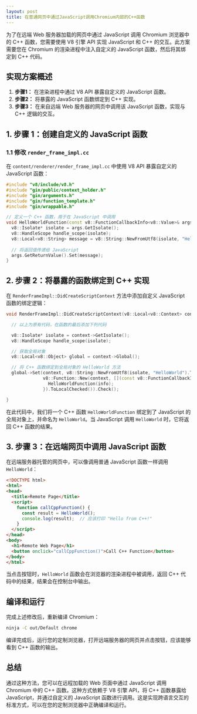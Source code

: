 ```yaml
---
layout: post
title: 在普通网页中通过JavaScript调用Chromium内部的C++函数
---
```


为了在远端 Web 服务器加载的网页中通过 JavaScript 调用 Chromium 浏览器中的 C++ 函数，您需要使用 V8 引擎 API 实现 JavaScript 和 C++ 的交互。此方案需要您在 Chromium 的渲染进程中注入自定义的 JavaScript 函数，然后将其绑定到 C++ 代码。

## 实现方案概述

1. **步骤1：** 在渲染进程中通过 V8 API 暴露自定义的 JavaScript 函数。
2. **步骤2：** 将暴露的 JavaScript 函数绑定到 C++ 实现。
3. **步骤3：** 在来自远端 Web 服务器的网页中调用该 JavaScript 函数，实现与 C++ 逻辑的交互。

## 1. **步骤 1：创建自定义的 JavaScript 函数**

### 1.1 修改 `render_frame_impl.cc`

在 `content/renderer/render_frame_impl.cc` 中使用 V8 API 暴露自定义的 JavaScript 函数：

```cpp
#include "v8/include/v8.h"
#include "gin/public/context_holder.h"
#include "gin/arguments.h"
#include "gin/function_template.h"
#include "gin/wrappable.h"

// 定义一个 C++ 函数，用于在 JavaScript 中调用
void HelloWorldFunction(const v8::FunctionCallbackInfo<v8::Value>& args) {
  v8::Isolate* isolate = args.GetIsolate();
  v8::HandleScope handle_scope(isolate);
  v8::Local<v8::String> message = v8::String::NewFromUtf8(isolate, "Hello from C++!").ToLocalChecked();
 
  // 将返回值传递给 JavaScript
  args.GetReturnValue().Set(message);
}

```

## 2. **步骤 2：将暴露的函数绑定到 C++ 实现**

在 `RenderFrameImpl::DidCreateScriptContext` 方法中添加自定义 JavaScript 函数的绑定逻辑：

```cpp
void RenderFrameImpl::DidCreateScriptContext(v8::Local<v8::Context> context, int32_t world_id) {

  // 以上为原有代码，在函数的最后添加下列代码

  v8::Isolate* isolate = context->GetIsolate();
  v8::HandleScope handle_scope(isolate);

  // 获取全局对象
  v8::Local<v8::Object> global = context->Global();

  // 将 C++ 函数绑定到全局对象的 HelloWorld 方法
  global->Set(context, v8::String::NewFromUtf8(isolate, "HelloWorld").ToLocalChecked(),
              v8::Function::New(context, [](const v8::FunctionCallbackInfo<v8::Value>& info) {
                HelloWorldFunction(info);
              }).ToLocalChecked()).Check();

}
```

在此代码中，我们将一个 C++ 函数 `HelloWorldFunction` 绑定到了 JavaScript 的全局对象上，并命名为 `HelloWorld`。当 JavaScript 调用 `HelloWorld` 时，它将返回 C++ 函数的结果。

## 3. **步骤 3：在远端网页中调用 JavaScript 函数**

在远端服务器托管的网页中，可以像调用普通 JavaScript 函数一样调用 `HelloWorld`：

```html
<!DOCTYPE html>
<html>
<head>
  <title>Remote Page</title>
  <script>
    function callCppFunction() {
      const result = HelloWorld();
      console.log(result);  // 应该打印 "Hello from C++!"
    }
  </script>
</head>
<body>
  <h1>Remote Web Page</h1>
  <button onclick="callCppFunction()">Call C++ Function</button>
</body>
</html>
```

当点击按钮时，`HelloWorld` 函数会在浏览器的渲染进程中被调用，返回 C++ 代码中的结果，结果会在控制台中输出。

## 编译和运行

完成上述修改后，重新编译 Chromium：

```bash
ninja -C out/Default chrome
```

编译完成后，运行您的定制浏览器，打开远端服务器的网页并点击按钮，应该能够看到 C++ 函数的输出。

## 总结

通过这种方法，您可以在远程加载的 Web 页面中通过 JavaScript 调用 Chromium 中的 C++ 函数。这种方式依赖于 V8 引擎 API，将 C++ 函数暴露给 JavaScript，并通过自定义的 JavaScript 函数进行调用。这是实现跨语言交互的标准方式，可以在您的定制浏览器中正确编译和运行。
